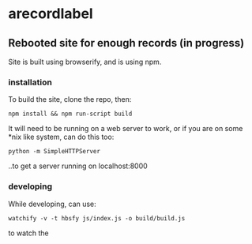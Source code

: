 # arecordlabel

## Rebooted site for enough records (in progress)

Site is built using browserify, and is using npm.

### installation

To build the site, clone the repo, then:

`npm install && npm run-script build`

It will need to be running on a web server to work, or if you are on some *nix like system, can do this too:

`python -m SimpleHTTPServer`

..to get a server running on localhost:8000

### developing

While developing, can use:

`watchify -v -t hbsfy js/index.js -o build/build.js`

to watch the 



